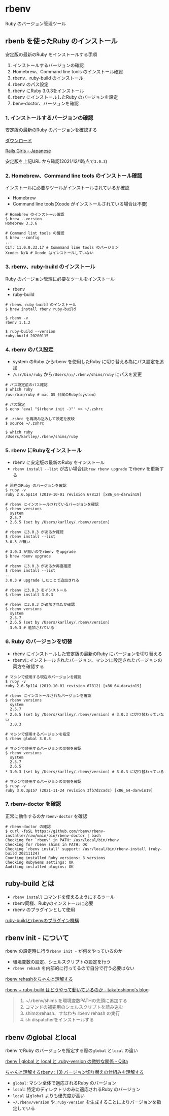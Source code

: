 # rbenv

Ruby のバージョン管理ツール

## rbenb を使ったRuby のインストール

安定版の最新のRuby をインストールする手順

1. インストールするバージョンの確認
2. Homebrew、Command line tools のインストール確認
3. rbenv、ruby-build のインストール
4. rbenv のパス設定
5. rbenv にRuby 3.0.3をインストール
6. rbenv にインストールしたRuby のバージョンを設定
7. benv-doctor、バージョンを確認

### 1. インストールするバージョンの確認

安定版の最新のRuby のバージョンを確認する

[ダウンロード](https://www.ruby-lang.org/ja/downloads/)

[Rails Girls \- Japanese](https://railsgirls.jp/install)

安定版を上記URL から確認(2021/12/1時点で`3.0.3`)

### 2. Homebrew、Command line tools のインストール確認

インストールに必要なツールがインストールされているか確認

* Homebrew
* Command line tools(Xcode がインストールされている場合は不要)

```Shell
# Homebrew のインストール確認
$ brew --version
Homebrew 3.3.6

# Command lint tools の確認
$ brew --config
...
CLT: 11.0.0.33.17 # Commmand line tools のバージョン
Xcode: N/A # Xcode はインストールしていない
```

### 3. rbenv、ruby-build のインストール

Ruby のバージョン管理に必要なツールをインストール

* rbenv
* ruby-build

```Shell
# rbenv、ruby-build のインストール
$ brew install rbenv ruby-build

$ rbenv -v
rbenv 1.1.2

$ ruby-build --version
ruby-build 20200115
```

### 4. rbenv のパス設定

* system のRuby からrbenv を使用したRuby に切り替える為にパス設定を追加
* `/usr/bin/ruby` から`/Users/○○/.rbenv/shims/ruby` にパスを変更

```Shell
# パス設定前のパス確認
$ which ruby
/usr/bin/ruby # mac OS 付属のRuby(system)

# パス設定
$ echo 'eval "$(rbenv init -)"' >> ~/.zshrc

# .zshrc を再読み込みして設定を反映
$ source ~/.zshrc

$ which ruby
/Users/karlley/.rbenv/shims/ruby
```

### 5. rbenv にRubyをインストール

* rbenv に安定版の最新のRuby をインストール
* `rbenv install --list` が古い場合は`brew rbenv upgrade` でrbenv を更新する

```Shell
# 現在のRuby のバージョンを確認
$ ruby -v
ruby 2.6.5p114 (2019-10-01 revision 67812) [x86_64-darwin19]

# rbenv にインストールされているバージョンを確認
$ rbenv versions
  system
  2.5.7
* 2.6.5 (set by /Users/karlley/.rbenv/version)

# rbenv に3.0.3 があるか確認
$ rbenv install --list
3.0.3 が無い

# 3.0.3 が無いのでrbenv をupgrade
$ brew rbenv upgrade

# rbenv に3.0.3 があるか再度確認
$ rbenv install --list
...
3.0.3 # upgrade したことで追加される

# rbenv に3.0.3 をインストール
$ rbenv install 3.0.3

# rbenv に3.0.3 が追加されたか確認
$ rbenv versions
  system
  2.5.7
* 2.6.5 (set by /Users/karlley/.rbenv/version)
  3.0.3 # 追加されている
```

### 6. Ruby のバージョンを切替

* rbenv にインストールした安定版の最新のRuby にバージョンを切り替える
* rbenvにインストールされたバージョン、マシンに設定されたバージョンの両方を確認する

```Shell
# マシンで使用する現在のバージョンを確認
$ ruby -v
ruby 2.6.5p114 (2019-10-01 revision 67812) [x86_64-darwin19]

# rbenv にインストールされたバージョンを確認
$ rbenv versions
  system
  2.5.7
* 2.6.5 (set by /Users/karlley/.rbenv/version) # 3.0.3 に切り替わっていない
  3.0.3

# マシンで使用するバージョンを指定
$ rbenv global 3.0.3

# マシンで使用するバージョンの切替を確認
$ rbenv versions
  system
  2.5.7
  2.6.5
* 3.0.3 (set by /Users/karlley/.rbenv/version) # 3.0.3 に切り替わっている

# マシンで使用するバージョンの切替を確認
$ ruby -v
ruby 3.0.3p157 (2021-11-24 revision 3fb7d2cadc) [x86_64-darwin19]
```

### 7. rbenv-doctor を確認

正常に動作するのか`rbenv-doctor` を確認

```Shell
# rbenv-doctor の確認
$ curl -fsSL https://github.com/rbenv/rbenv-installer/raw/main/bin/rbenv-doctor | bash
Checking for `rbenv' in PATH: /usr/local/bin/rbenv
Checking for rbenv shims in PATH: OK
Checking `rbenv install' support: /usr/local/bin/rbenv-install (ruby-build 20211124)
Counting installed Ruby versions: 3 versions
Checking RubyGems settings: OK
Auditing installed plugins: OK
```

## ruby-build とは

* `rbenv install` コマンドを使えるようにするツール
* rbenv同様、Rubyのインストールに必要
* rbenv のプラグインとして使用

[ruby\-buildとrbenvのプラグイン機構](https://mogulla3.tech/articles/2020-12-30-01)

## rbenv init - について

rbenv の設定時に行う`rbenv init -` が何をやっているのか

* 環境変数の設定、シェルスクリプトの設定を行う
* `rbenv rehash` を内部的に行ってるので自分で行う必要はない

[rbenv rehashをちゃんと理解する](https://mogulla3.tech/articles/2020-12-29-01)

[rbenv \+ ruby\-build はどうやって動いているのか \- takatoshiono's blog](https://takatoshiono.hatenablog.com/entry/2015/01/09/012040)

> 1. ~/.rbenv/shims を環境変数PATHの先頭に追加する
> 2. コマンドの補完用のシェルスクリプトを読み込む
> 3. shimのrehash、すなわち rbenv rehash の実行
> 4. sh dispatcherをインストールする

## rbenv のglobal とlocal

rbenv でRuby のバージョンを指定する際の`global` と`local` の違い

[rbenv \| global と local と \.ruby\-version の微妙な関係 \- Qiita](https://qiita.com/Yinaura/items/0b021984bb21ae77816d)

[ちゃんと理解するrbenv : \(3\) バージョン切り替えの仕組みを理解する](https://mogulla3.tech/articles/2021-07-10-understanding-rbenv-3)

* `global`: マシン全体で適応されるRuby のバージョン
* `local`: 特定のディレクトリのみに適応されるRuby のバージョン
* `local` は`global` よりも優先度が高い
* `~/.rbenv/version` や`.ruby-version` を生成することによりバージョンを指定している
